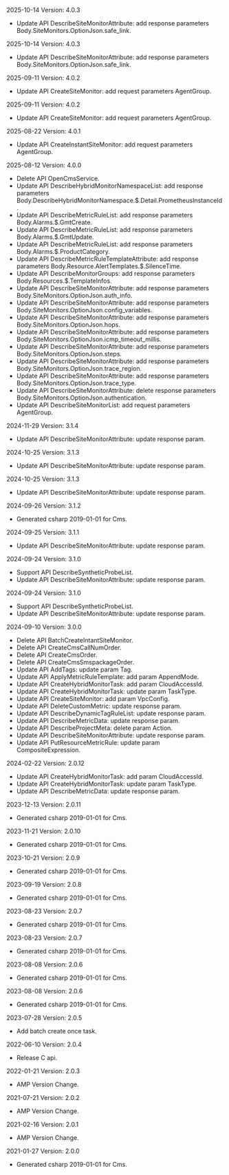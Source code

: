 2025-10-14 Version: 4.0.3
- Update API DescribeSiteMonitorAttribute: add response parameters Body.SiteMonitors.OptionJson.safe_link.


2025-10-14 Version: 4.0.3
- Update API DescribeSiteMonitorAttribute: add response parameters Body.SiteMonitors.OptionJson.safe_link.


2025-09-11 Version: 4.0.2
- Update API CreateSiteMonitor: add request parameters AgentGroup.


2025-09-11 Version: 4.0.2
- Update API CreateSiteMonitor: add request parameters AgentGroup.


2025-08-22 Version: 4.0.1
- Update API CreateInstantSiteMonitor: add request parameters AgentGroup.


2025-08-12 Version: 4.0.0
- Delete API OpenCmsService.
- Update API DescribeHybridMonitorNamespaceList: add response parameters Body.DescribeHybridMonitorNamespace.$.Detail.PrometheusInstanceId.
- Update API DescribeMetricRuleList: add response parameters Body.Alarms.$.GmtCreate.
- Update API DescribeMetricRuleList: add response parameters Body.Alarms.$.GmtUpdate.
- Update API DescribeMetricRuleList: add response parameters Body.Alarms.$.ProductCategory.
- Update API DescribeMetricRuleTemplateAttribute: add response parameters Body.Resource.AlertTemplates.$.SilenceTime.
- Update API DescribeMonitorGroups: add response parameters Body.Resources.$.TemplateInfos.
- Update API DescribeSiteMonitorAttribute: add response parameters Body.SiteMonitors.OptionJson.auth_info.
- Update API DescribeSiteMonitorAttribute: add response parameters Body.SiteMonitors.OptionJson.config_variables.
- Update API DescribeSiteMonitorAttribute: add response parameters Body.SiteMonitors.OptionJson.hops.
- Update API DescribeSiteMonitorAttribute: add response parameters Body.SiteMonitors.OptionJson.icmp_timeout_millis.
- Update API DescribeSiteMonitorAttribute: add response parameters Body.SiteMonitors.OptionJson.steps.
- Update API DescribeSiteMonitorAttribute: add response parameters Body.SiteMonitors.OptionJson.trace_region.
- Update API DescribeSiteMonitorAttribute: add response parameters Body.SiteMonitors.OptionJson.trace_type.
- Update API DescribeSiteMonitorAttribute: delete response parameters Body.SiteMonitors.OptionJson.authentication.
- Update API DescribeSiteMonitorList: add request parameters AgentGroup.


2024-11-29 Version: 3.1.4
- Update API DescribeSiteMonitorAttribute: update response param.


2024-10-25 Version: 3.1.3
- Update API DescribeSiteMonitorAttribute: update response param.


2024-10-25 Version: 3.1.3
- Update API DescribeSiteMonitorAttribute: update response param.


2024-09-26 Version: 3.1.2
- Generated csharp 2019-01-01 for Cms.

2024-09-25 Version: 3.1.1
- Update API DescribeSiteMonitorAttribute: update response param.


2024-09-24 Version: 3.1.0
- Support API DescribeSyntheticProbeList.
- Update API DescribeSiteMonitorAttribute: update response param.


2024-09-24 Version: 3.1.0
- Support API DescribeSyntheticProbeList.
- Update API DescribeSiteMonitorAttribute: update response param.


2024-09-10 Version: 3.0.0
- Delete API BatchCreateIntantSiteMonitor.
- Delete API CreateCmsCallNumOrder.
- Delete API CreateCmsOrder.
- Delete API CreateCmsSmspackageOrder.
- Update API AddTags: update param Tag.
- Update API ApplyMetricRuleTemplate: add param AppendMode.
- Update API CreateHybridMonitorTask: add param CloudAccessId.
- Update API CreateHybridMonitorTask: update param TaskType.
- Update API CreateSiteMonitor: add param VpcConfig.
- Update API DeleteCustomMetric: update response param.
- Update API DescribeDynamicTagRuleList: update response param.
- Update API DescribeMetricData: update response param.
- Update API DescribeProjectMeta: delete param Action.
- Update API DescribeSiteMonitorAttribute: update response param.
- Update API PutResourceMetricRule: update param CompositeExpression.


2024-02-22 Version: 2.0.12
- Update API CreateHybridMonitorTask: add param CloudAccessId.
- Update API CreateHybridMonitorTask: update param TaskType.
- Update API DescribeMetricData: update response param.


2023-12-13 Version: 2.0.11
- Generated csharp 2019-01-01 for Cms.

2023-11-21 Version: 2.0.10
- Generated csharp 2019-01-01 for Cms.

2023-10-21 Version: 2.0.9
- Generated csharp 2019-01-01 for Cms.

2023-09-19 Version: 2.0.8
- Generated csharp 2019-01-01 for Cms.

2023-08-23 Version: 2.0.7
- Generated csharp 2019-01-01 for Cms.

2023-08-23 Version: 2.0.7
- Generated csharp 2019-01-01 for Cms.

2023-08-08 Version: 2.0.6
- Generated csharp 2019-01-01 for Cms.

2023-08-08 Version: 2.0.6
- Generated csharp 2019-01-01 for Cms.

2023-07-28 Version: 2.0.5
- Add batch create once task.

2022-06-10 Version: 2.0.4
- Release C api.

2022-01-21 Version: 2.0.3
- AMP Version Change.

2021-07-21 Version: 2.0.2
- AMP Version Change.

2021-02-16 Version: 2.0.1
- AMP Version Change.

2021-01-27 Version: 2.0.0
- Generated csharp 2019-01-01 for Cms.

